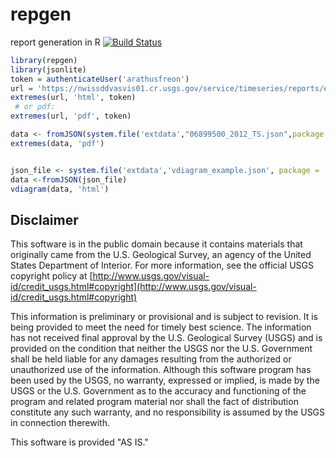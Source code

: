 # repgen
report generation in R
[![Build Status](https://travis-ci.org/USGS-R/repgen.svg)](https://travis-ci.org/USGS-R/repgen.svg)

```R
library(repgen)
library(jsonlite)
token = authenticateUser('arathusfreon')
url = 'https://nwissddvasvis01.cr.usgs.gov/service/timeseries/reports/extremes/?station=06899500&dischargeIdentifier=Discharge.TS0058&stageIdentifier=Gage+height.TS0005&dailyDischargeIdentifier=Discharge.TS0058&waterYear=2012'
extremes(url, 'html', token)
 # or pdf:
extremes(url, 'pdf', token)

data <- fromJSON(system.file('extdata',"06899500_2012_TS.json",package = 'repgen'))
extremes(data, 'pdf')


json_file <- system.file('extdata','vdiagram_example.json', package = 'repgen')
data <-fromJSON(json_file)
vdiagram(data, 'html')
```

Disclaimer
----------
This software is in the public domain because it contains materials that originally came from the U.S. Geological Survey, an agency of the United States Department of Interior. For more information, see the official USGS copyright policy at [http://www.usgs.gov/visual-id/credit_usgs.html#copyright](http://www.usgs.gov/visual-id/credit_usgs.html#copyright)

This information is preliminary or provisional and is subject to revision. It is being provided to meet the need for timely best science. The information has not received final approval by the U.S. Geological Survey (USGS) and is provided on the condition that neither the USGS nor the U.S. Government shall be held liable for any damages resulting from the authorized or unauthorized use of the information. Although this software program has been used by the USGS, no warranty, expressed or implied, is made by the USGS or the U.S. Government as to the accuracy and functioning of the program and related program material nor shall the fact of distribution constitute any such warranty, and no responsibility is assumed by the USGS in connection therewith.

This software is provided "AS IS."